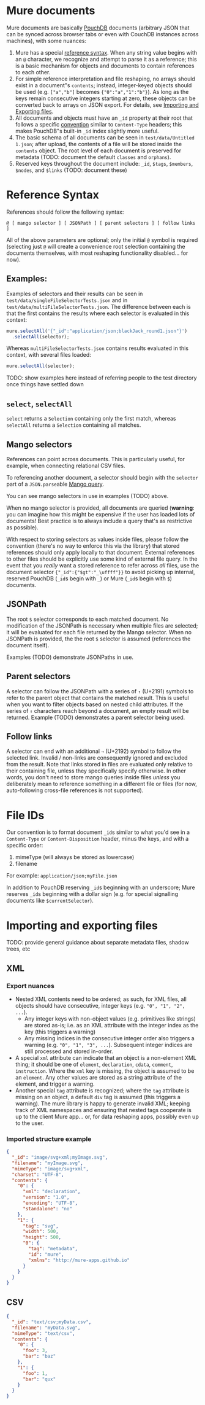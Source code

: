 # Mure documents
Mure documents are basically [PouchDB](https://pouchdb.com/) documents (arbitrary JSON that can be synced across browser tabs or even with CouchDB instances across machines), with some nuances:
1. Mure has a special [reference syntax](#reference-syntax). When any string value begins with an `@` character, we recognize and attempt to parse it as a reference; this is a basic mechanism for objects and documents to contain references to each other.
2. For simple reference interpretation and file reshaping, no arrays should exist in a document"s `contents`; instead, integer-keyed objects should be used (e.g. `["a","b"]` becomes `{"0":"a","1":"b"}`). As long as the keys remain consecutive integers starting at zero, these objects can be converted back to arrays on JSON export. For details, see [Importing and Exporting files](#importing-and-exporting-files).
3. All documents and objects must have an `_id` property at their root that follows a specific [convention](#file-ids) similar to `Content-Type` headers; this makes PouchDB"s built-in `_id` index slightly more useful.
4. The basic schema of all documents can be seen in `test/data/Untitled 1.json`; after upload, the contents of a file will be stored inside the `contents` object. The root level of each document is preserved for metadata (TODO: document the default `classes` and `orphans`).
5. Reserved keys throughout the document include: `_id`, `$tags`, `$members`, `$nodes`, and `$links` (TODO: document these)

# Reference Syntax
References should follow the following syntax:

`@ [ mango selector ] [ JSONPath ] [ parent selectors ] [ follow links ]`

All of the above parameters are optional; only the initial `@` symbol is required (selecting just `@` will create a convenience root selection containing the documents themselves, with most reshaping functionality disabled... for now).

## Examples:
Examples of selectors and their results can be seen in `test/data/singleFileSelectorTests.json` and in `test/data/multiFileSelectorTests.json`.
The difference between each is that the first contains the results where each selector is evaluated in this context:

```js
mure.selectAll('{"_id":"application/json;blackJack_round1.json"}')
  .selectAll(selector);
```

Whereas `multiFileSelectorTests.json` contains results evaluated in this context, with several files loaded:

```js
mure.selectAll(selector);
```

TODO: show examples here instead of referring people to the test directory once things have settled down

## `select`, `selectAll`
`select` returns a `Selection` containing only the first match, whereas `selectAll` returns a `Selection` containing all matches.

## Mango selectors
References can point across documents. This is particularly useful, for example, when connecting relational CSV files.

To referencing another document, a selector should begin with the `selector` part of a `JSON.parse`able [Mango query](https://pouchdb.com/guides/mango-queries.html).

You can see mango selectors in use in examples (TODO) above.

When no mango selector is provided, all documents are queried (**warning**: you can imagine how this might be expensive if the user has loaded lots of documents! Best practice is to always include a query that's as restrictive as possible).

With respect to storing selectors as values inside files, please follow the convention (there's no way to enforce this via the library) that stored references should only apply locally to that document. External references to other files should be explicitly use some kind of external file query. In the event that you *really* want a stored reference to refer across *all* files, use the document selector `{"_id":{"$gt":"_\uffff"}}` to avoid picking up internal, reserved PouchDB (`_id`s begin with `_`) or Mure (`_id`s begin with `$`) documents.

## JSONPath
The root `$` selector corresponds to each matched document. No modification of the JSONPath is necessary when multiple files are selected; it will be evaluated for each file returned by the Mango selector. When no JSONPath is provided, the the root `$` selector is assumed (references the document itself).

Examples (TODO) demonstrate JSONPaths in use.

## Parent selectors
A selector can follow the JSONPath with a series of `↑` (U+2191) symbols to refer to the parent object that contains the matched result. This is useful when you want to filter objects based on nested child attributes. If the series of `↑` characters reach beyond a document, an empty result will be returned. Example (TODO) demonstrates a parent selector being used.

## Follow links
A selector can end with an additional `→` (U+2192) symbol to follow the selected link. Invalid / non-links are consequently ignored and excluded from the result. Note that links stored in files are evaluated only relative to their containing file, unless they specifically specify otherwise. In other words, you don't need to store mango queries inside files *unless* you deliberately mean to reference something in a different file or files (for now, auto-following cross-file references is not supported).

# File IDs
Our convention is to format document `_id`s similar to what you'd see in a `Content-Type` or `Content-Disposition` header, minus the keys, and with a specific order:
  1. mimeType (will always be stored as lowercase)
  2. filename

For example: `application/json;myFile.json`

In addition to PouchDB reserving `_id`s beginning with an underscore; Mure reserves `_id`s beginning with a dollar sign (e.g. for special signalling documents like `$currentSelector`).

# Importing and exporting files
TODO: provide general guidance about separate metadata files, shadow trees, etc

## XML
### Export nuances
- Nested XML contents need to be ordered; as such, for XML files, all objects should have consecutive, integer keys (e.g. `"0", "1", "2", ...`).
  - Any integer keys with non-object values (e.g. primitives like strings) are stored as-is; i.e. as an XML attribute with the integer index as the key (this triggers a warning)
  - Any missing indices in the consecutive integer order also triggers a warning (e.g. `"0", "1", "3", ...`). Subsequent integer indices are still processed and stored in-order.
- A special `xml` attribute can indicate that an object is a non-element XML thing; it should be one of `element`, `declaration`, `cdata`, `comment`, `instruction`. Where the `xml` key is missing, the object is assumed to be an `element`. Any other values are stored as a string attribute of the element, and trigger a warning.
- Another special `tag` attribute is recognized; where the `tag` attribute is missing on an object, a default `div` tag is assumed (this triggers a warning). The mure library is happy to generate invalid XML; keeping track of XML namespaces and ensuring that nested tags cooperate is up to the client Mure app... or, for data reshaping apps, possibly even up to the user.

### Imported structure example
```json
{
  "_id": "image/svg+xml;myImage.svg",
  "filename": "myImage.svg",
  "mimeType": "image/svg+xml",
  "charset": "UTF-8",
  "contents": {
    "0": {
      "xml": "declaration",
      "version": "1.0",
      "encoding": "UTF-8",
      "standalone": "no"
    },
    "1": {
      "tag": "svg",
      "width": 500,
      "height": 500,
      "0": {
        "tag": "metadata",
        "id": "mure",
        "xmlns": "http://mure-apps.github.io"
      }
    }
  }
}
```

## CSV
```json
{
  "_id": "text/csv;myData.csv",
  "filename": "myData.svg",
  "mimeType": "text/csv",
  "contents": {
    "0": {
      "foo": 3,
      "bar": "baz"
    },
    "1": {
      "foo": 1,
      "bar": "qux"
    }
  }
}
```
